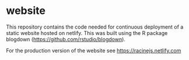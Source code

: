 # website

This repository contains the code needed for continuous deployment of
a static website hosted on netlify. This was built using the R package
blogdown (https://github.com/rstudio/blogdown).

For the production version of the website see https://racinejs.netlify.com

